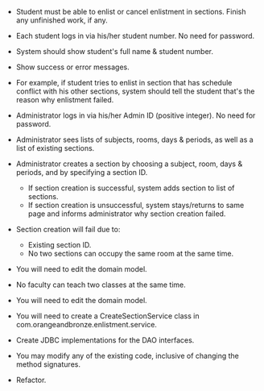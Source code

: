 * Student must be able to enlist or cancel enlistment in sections. Finish any unfinished work, if any.
* Each student logs in via his/her student number. No need for password.
* System should show student's full name & student number.
* Show success or error messages.
* For example, if student tries to enlist in section that has schedule conflict with his other sections, system should tell the student that's the reason why enlistment failed.


* Administrator logs in via his/her Admin ID (positive integer). No need for password.
* Administrator sees lists of subjects, rooms, days & periods, as well as a list of existing sections.
* Administrator creates a section by choosing a subject, room, days & periods, and by specifying a section ID.
	+ If section creation is successful, system adds section to list of sections.
	+ If section creation is unsuccessful, system stays/returns to same page and informs administrator why section creation failed.
* Section creation will fail due to:
	+ Existing section ID.
	+ No two sections can occupy the same room at the same time.

* You will need to edit the domain model.
* No faculty can teach two classes at the same time.
* You will need to edit the domain model.
* You will need to create a CreateSectionService class in com.orangeandbronze.enlistment.service.
* Create JDBC implementations for the DAO interfaces.
* You may modify any of the existing code, inclusive of changing the method signatures.
* Refactor.
